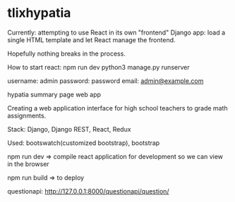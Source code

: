 # tlixhypatia
Currently: attempting to use React in its own "frontend" Django app: load a single HTML template and let React manage the frontend.

Hopefully nothing breaks in the process.

How to start react: npm run dev 
python3 manage.py runserver

username: admin
password: password
email: admin@example.com

hypatia summary page web app

Creating a web application interface for high school teachers to grade math assignments. 

Stack: Django, Django REST, React, Redux

Used: bootswatch(customized bootstrap), bootstrap

npm run dev => compile react application for development so we can view in the browser

npm run build => to deploy

questionapi: http://127.0.0.1:8000/questionapi/question/

